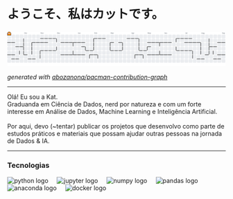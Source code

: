 <h1 align="left">ようこそ、私はカットです。</h1>

### 
<picture>
  <source media="(prefers-color-scheme: dark)" srcset="https://raw.githubusercontent.com/kvpergentino/kvpergentino/output/pacman-contribution-graph-dark.svg">
  <source media="(prefers-color-scheme: light)" srcset="https://raw.githubusercontent.com/kvpergentino/kvpergentino/output/pacman-contribution-graph.svg">
  <img alt="Pac‑Man contribution graph" src="https://raw.githubusercontent.com/kvpergentino/kvpergentino/output/pacman-contribution-graph.svg">
</picture>

_generated with [abozanona/pacman-contribution-graph](https://abozanona.github.io/pacman-contribution-graph/)_

---

<p align="left">Olá! Eu sou a Kat.<br>Graduanda em Ciência de Dados, nerd por natureza e com um forte interesse em Análise de Dados, Machine Learning e Inteligência Artificial.<br><br>Por aqui, devo (~tentar) publicar os projetos que desenvolvo como parte de estudos práticos e materiais que possam ajudar outras pessoas na jornada de Dados & IA.</p>

---

<h3 align="left">Tecnologias</h3>



<div align="left">
  <img src="https://cdn.jsdelivr.net/gh/devicons/devicon/icons/python/python-original.svg" height="40" alt="python logo"  />
  <img width="12" />
  <img src="https://cdn.jsdelivr.net/gh/devicons/devicon/icons/jupyter/jupyter-original.svg" height="40" alt="jupyter logo"  />
  <img width="12" />
  <img src="https://cdn.jsdelivr.net/gh/devicons/devicon/icons/numpy/numpy-original.svg" height="40" alt="numpy logo"  />
  <img width="12" />
  <img src="https://cdn.jsdelivr.net/gh/devicons/devicon/icons/pandas/pandas-original.svg" height="40" alt="pandas logo"  />
  <img width="12" />
  <img src="https://cdn.jsdelivr.net/gh/devicons/devicon/icons/anaconda/anaconda-original.svg" height="40" alt="anaconda logo"  />
  <img width="12" />
  <img src="https://cdn.jsdelivr.net/gh/devicons/devicon/icons/docker/docker-original.svg" height="40" alt="docker logo"  />
</div>

###
